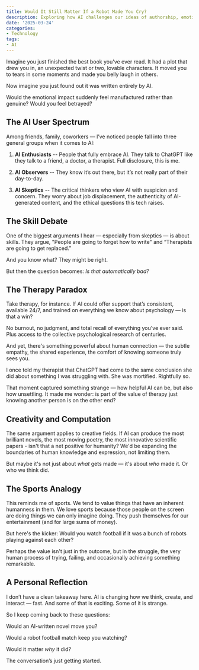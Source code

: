 ```yaml
---
title: Would It Still Matter If a Robot Made You Cry?
description: Exploring how AI challenges our ideas of authorship, emotion, and effort
date: '2025-03-24'
categories:
- Technology
tags:
- AI
---
```


Imagine you just finished the best book you've ever read. It had a plot that drew you in, an unexpected twist or two, lovable characters. It moved you to tears in some moments and made you belly laugh in others.

Now imagine you just found out it was written entirely by AI.

Would the emotional impact suddenly feel manufactured rather than genuine? Would you feel betrayed?
## The AI User Spectrum
Among friends, family, coworkers — I’ve noticed people fall into three general groups when it comes to AI:

1. **AI Enthusiasts** -- People that fully embrace AI. They talk to ChatGPT like they talk to a friend, a doctor, a therapist. Full disclosure, this is me.

2. **AI Observers** -- They know it’s out there, but it’s not really part of their day-to-day.

3. **AI Skeptics** -- The critical thinkers who view AI with suspicion and concern. They worry about job displacement, the authenticity of AI-generated content, and the ethical questions this tech raises.

## The Skill Debate
One of the biggest arguments I hear — especially from skeptics — is about skills. They argue, "People are going to forget how to write"  and “Therapists are going to get replaced.”

And you know what? They might be right.

But then the question becomes: *Is that automatically bad?*

## The Therapy Paradox

Take therapy, for instance. If AI could offer support that’s consistent, available 24/7, and trained on everything we know about psychology — is that a win?

No burnout, no judgment, and total recall of everything you've ever said. Plus access to the collective psychological research of centuries.

And yet, there's something powerful about human connection — the subtle empathy, the shared experience, the comfort of knowing someone truly sees you.

I once told my therapist that ChatGPT had come to the same conclusion she did about something I was struggling with. She was mortified. Rightfully so.

That moment captured something strange — how helpful AI can be, but also how unsettling. It made me wonder: is part of the value of therapy just knowing another person is on the other end?

## Creativity and Computation

The same argument applies to creative fields. If AI can produce the most brilliant novels, the most moving poetry, the most innovative scientific papers - isn't that a net positive for humanity? We'd be expanding the boundaries of human knowledge and expression, not limiting them.

But maybe it's not just about *what* gets made — it's about *who* made it. Or who we think did.

## The Sports Analogy

This reminds me of sports. We tend to value things that have an inherent humanness in them. We love sports because those people on the screen are doing things we can only imagine doing. They push themselves for our entertainment (and for large sums of money). 

But here's the kicker: Would you watch football if it was a bunch of robots playing against each other? 

Perhaps the value isn't just in the outcome, but in the struggle, the very human process of trying, failing, and occasionally achieving something remarkable.

## A Personal Reflection
I don’t have a clean takeaway here. AI is changing how we think, create, and interact — fast. And some of that is exciting. Some of it is strange.

So I keep coming back to these questions:

Would an AI-written novel move you?

Would a robot football match keep you watching?

Would it matter *why* it did?

The conversation’s just getting started.
